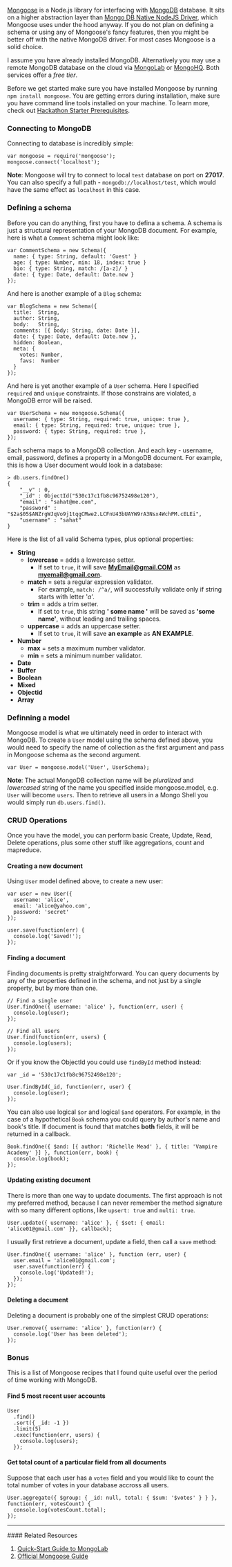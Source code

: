 [Mongoose](http://mongoosejs.com) is a Node.js library for interfacing with
[MongoDB](http://mongodb.org) database. It sits on a higher abstraction
layer than [Mongo DB Native NodeJS Driver](https://github.com/mongodb/node-mongodb-native),
which Mongoose uses under the hood anyway. If you do not plan on defining a
schema or using any of Mongoose's fancy features, then you might be better off with the native MongoDB driver. For most
cases Mongoose is a solid choice.

I assume you have already installed MongoDB. Alternatively you may use a remote
MongoDB database on the cloud via [MongoLab](https://mongolab.com/welcome/) or
[MongoHQ](http://www.mongohq.com/). Both services offer a *free tier*.

Before we get started make sure you have installed Mongoose by running
`npm install mongoose`. You are getting errors during installation, make sure
you have command line tools installed on your machine. To learn more, check out
[Hackathon Starter Prerequisites](https://github.com/sahat/hackathon-starter#prerequisites).


### Connecting to MongoDB

Connecting to database is incredibly simple:

```
var mongoose = require('mongoose');
mongoose.connect('localhost');
```

**Note**: Mongoose will try to connect to local `test` database on port on **27017**.
You can also specify a full path - `mongodb://localhost/test`, which
would have the same effect as `localhost` in this case.

### Defining a schema
Before you can do anything, first you have to defina a schema. A schema
is just a structural representation of your MongoDB document. For example,
here is what a `Comment` schema might look like:

```
var CommentSchema = new Schema({
  name: { type: String, default: 'Guest' }
  age: { type: Number, min: 18, index: true }
  bio: { type: String, match: /[a-z]/ }
  date: { type: Date, default: Date.now }
});
```

And here is another example of a `Blog` schema:

```
var BlogSchema = new Schema({
  title:  String,
  author: String,
  body:   String,
  comments: [{ body: String, date: Date }],
  date: { type: Date, default: Date.now },
  hidden: Boolean,
  meta: {
    votes: Number,
    favs:  Number
  }
});
```

And here is yet another example of a `User` schema. Here I specified
`required` and `unique` constraints. If those constrains are violated, a MongoDB
error will be raised.

```
var UserSchema = new mongoose.Schema({
  username: { type: String, required: true, unique: true },
  email: { type: String, required: true, unique: true },
  password: { type: String, required: true },
});
```

Each schema maps to a MongoDB collection. And each key - username, email,
password, defines a property in a MongoDB document. For example, this is how a
User document would look in a database:

```
> db.users.findOne()
{
    "__v" : 0,
    "_id" : ObjectId("530c17c1fb8c96752498e120"),
    "email" : "sahat@me.com",
    "password" : "$2a$05$ANZrgWJqVo9j1tqgCMwe2.LCFnU43bUAYW9rA3Nsx4WchPM.cELEi",
    "username" : "sahat"
}
```

Here is the list of all valid Schema types, plus optional properties:

- **String**
  - **lowercase** = adds a lowercase setter.
     - If set to `true`, it will save **MyEmail@gmail.COM** as **myemail@gmail.com**.
  - **match** = sets a regular expression validator.
     - For example, `match: /^a/`, will successfully validate only if string starts with letter '*a*'.
  - **trim** = adds a trim setter.
     - If set to `true`, this string **' some name '** will be saved as **'some name'**, without leading and trailing spaces.
  - **uppercase** = adds an uppercase setter.
     - If set to `true`, it will save **an example** as **AN EXAMPLE**.
- **Number**
  - **max** = sets a maximum number validator.
  - **min** = sets a minimum number validator.
- **Date**
- **Buffer**
- **Boolean**
- **Mixed**
- **Objectid**
- **Array**

### Definning a model

Mongoose model is what we ultimately need in order to interact with MongoDB. To
create a `User` model using the schema defined above, you would need to
specify the name of collection as the first argument and pass in Mongoose schema
as the second argument.

```
var User = mongoose.model('User', UserSchema);
```

**Note**: The actual MongoDB collection name will be *pluralized* and *lowercased* string
of the name you specified inside mongoose.model, e.g. `User` will become
`users`. Then to retrieve all users in a Mongo Shell you would simply run
`db.users.find()`.

### CRUD Operations

Once you have the model, you can perform basic Create, Update, Read, Delete
operations, plus some other stuff like aggregations, count and mapreduce.

#### <i class="fa fa-file-text-o text-danger"></i> Creating a new document

Using `User` model defined above, to create a new user:

```
var user = new User({
  username: 'alice',
  email: 'alice@yahoo.com',
  password: 'secret'
});

user.save(function(err) {
  console.log('Saved!');
});
```

#### <i class="fa fa-search text-danger"></i> Finding a document

Finding documents is pretty straightforward. You can query documents by any of the
properties defined in the schema, and not just by a single property, but by
more than one.

```
// Find a single user
User.findOne({ username: 'alice' }, function(err, user) {
  console.log(user);
});

// Find all users
User.find(function(err, users) {
  console.log(users);
});
```

Or if you know the ObjectId you could use `findById` method instead:

```
var _id = '530c17c1fb8c96752498e120';

User.findById(_id, function(err, user) {
  console.log(user);
});
```

You can also use logical `$or` and logical `$and` operators. For example, in the
case of a hypothetical `Book` schema you could query by author's name and book's title.
If document is found that matches **both** fields, it will be
returned in a callback.

```
Book.findOne({ $and: [{ author: 'Richelle Mead' }, { title: 'Vampire Academy' }] }, function(err, book) {
  console.log(book);
});
```


#### <i class="fa fa-edit text-danger"></i> Updating existing document

There is more than one way to update documents. The first approach is not my
preferred method, because I can never remember the method signature with so
many different options, like `upsert: true` and `multi: true`.

```
User.update({ username: 'alice' }, { $set: { email: 'alice01@gmail.com' }}, callback);
```

I usually first retrieve a document, update a field, then call a `save` method:

```
User.findOne({ username: 'alice' }, function (err, user) {
  user.email = 'alice01@gmail.com';
  user.save(function(err) {
    console.log('Updated!');
  });
});
```

#### <i class="fa fa-trash-o text-danger"></i> Deleting a document

Deleting a document is probably one of the simplest CRUD operations:

```
User.remove({ username: 'alice' }, function(err) {
  console.log('User has been deleted');
});
```

### <i class="fa fa-star text-danger"></i> Bonus

This is a list of Mongoose recipes that I found quite useful over the period of
time working with MongoDB.

#### Find 5 most recent user accounts

```
User
  .find()
  .sort({ _id: -1 })
  .limit(5)
  .exec(function(err, users) {
    console.log(users);
  });
```

#### Get total count of a particular field from all documents

Suppose that each user has a `votes` field and you would like to count the total
number of votes in your database accross all users.

```
User.aggregate({ $group: { _id: null, total: { $sum: '$votes' } } }, function(err, votesCount) {
  console.log(votesCount.total);
});
```

<hr>
#### <i class="fa fa-lightbulb-o text-danger"></i> Related Resources

1. [Quick-Start Guide to MongoLab](http://docs.mongolab.com)
2. [Official Mongoose Guide](http://mongoosejs.com/docs/guide.html)
